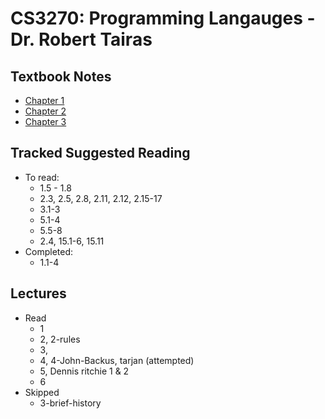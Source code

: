 # CS3270: Programming Langauges - Dr. Robert Tairas

## Textbook Notes
- [Chapter 1](./textbook-notes/chapter-1.md)
- [Chapter 2](./textbook-notes/chapter-2.md)
- [Chapter 3](./textbook-notes/chapter-3.md)

## Tracked Suggested Reading
- To read:
    - 1.5 - 1.8
    - 2.3, 2.5, 2.8, 2.11, 2.12, 2.15-17
    - 3.1-3
    - 5.1-4
    - 5.5-8
    - 2.4, 15.1-6, 15.11 
- Completed:
    - 1.1-4

## Lectures
- Read
    - 1
    - 2, 2-rules
    - 3,
    - 4, 4-John-Backus, tarjan (attempted)
    - 5, Dennis ritchie 1 & 2
    - 6
- Skipped
    - 3-brief-history
